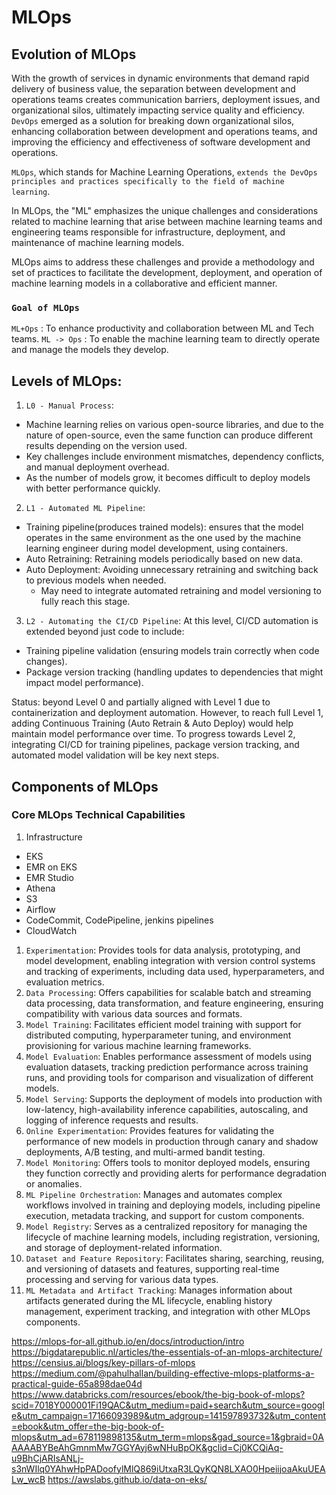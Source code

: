 # MLOps

## Evolution of MLOps
With the growth of services in dynamic environments that demand rapid delivery of business value, the separation between development and operations teams creates communication barriers, deployment issues, and organizational silos, ultimately impacting service quality and efficiency.
`DevOps` emerged as a solution for breaking down organizational silos, enhancing collaboration between development and operations teams, and improving the efficiency and effectiveness of software development and operations.

`MLOps`, which stands for Machine Learning Operations, `extends the DevOps principles and practices specifically to the field of machine learning`. 

In MLOps, the "ML" emphasizes the unique challenges and considerations related to machine learning that arise between machine learning teams and engineering teams responsible for infrastructure, deployment, and maintenance of machine learning models.

MLOps aims to address these challenges and provide a methodology and set of practices to facilitate the development, deployment, and operation of machine learning models in a collaborative and efficient manner.

### `Goal of MLOps`
`ML+Ops` : To enhance productivity and collaboration between ML and Tech teams.
`ML -> Ops` : To enable the machine learning team to directly operate and manage the models they develop.

## Levels of MLOps:
1. `L0 - Manual Process`: 
  - Machine learning relies on various open-source libraries, and due to the nature of open-source, even the same function can produce different results depending on the version used.
  - Key challenges include environment mismatches, dependency conflicts, and manual deployment overhead.
  - As the number of models grow, it becomes difficult to deploy models with better performance quickly.
2. `L1 - Automated ML Pipeline`: 
  - Training pipeline(produces trained models): ensures that the model operates in the same environment as the one used by the machine learning engineer during model development, using containers.
  - Auto Retraining: Retraining models periodically based on new data.
  - Auto Deployment: Avoiding unnecessary retraining and switching back to previous models when needed.
    - May need to integrate automated retraining and model versioning to fully reach this stage.
3. `L2 - Automating the CI/CD Pipeline`:
At this level, CI/CD automation is extended beyond just code to include:
  - Training pipeline validation (ensuring models train correctly when code changes).
  - Package version tracking (handling updates to dependencies that might impact model performance).

Status: beyond Level 0 and partially aligned with Level 1 due to containerization and deployment automation. However, to reach full Level 1, adding Continuous Training (Auto Retrain & Auto Deploy) would help maintain model performance over time. To progress towards Level 2, integrating CI/CD for training pipelines, package version tracking, and automated model validation will be key next steps.

## Components of MLOps

### Core MLOps Technical Capabilities

1. Infrastructure
  - EKS
  - EMR on EKS
  - EMR Studio
  - Athena
  - S3
  - Airflow
  - CodeCommit, CodePipeline, jenkins pipelines
  - CloudWatch

1. `Experimentation`: Provides tools for data analysis, prototyping, and model development, enabling integration with version control systems and tracking of experiments, including data used, hyperparameters, and evaluation metrics.
2. `Data Processing`: Offers capabilities for scalable batch and streaming data processing, data transformation, and feature engineering, ensuring compatibility with various data sources and formats. 
3. `Model Training`: Facilitates efficient model training with support for distributed computing, hyperparameter tuning, and environment provisioning for various machine learning frameworks.
4. `Model Evaluation`: Enables performance assessment of models using evaluation datasets, tracking prediction performance across training runs, and providing tools for comparison and visualization of different models. 
5. `Model Serving`: Supports the deployment of models into production with low-latency, high-availability inference capabilities, autoscaling, and logging of inference requests and results.
6. `Online Experimentation`: Provides features for validating the performance of new models in production through canary and shadow deployments, A/B testing, and multi-armed bandit testing. 
7. `Model Monitoring`: Offers tools to monitor deployed models, ensuring they function correctly and providing alerts for performance degradation or anomalies. 
8. `ML Pipeline Orchestration`: Manages and automates complex workflows involved in training and deploying models, including pipeline execution, metadata tracking, and support for custom components. 
9. `Model Registry`: Serves as a centralized repository for managing the lifecycle of machine learning models, including registration, versioning, and storage of deployment-related information. 
10. `Dataset and Feature Repository`: Facilitates sharing, searching, reusing, and versioning of datasets and features, supporting real-time processing and serving for various data types.
11. `ML Metadata and Artifact Tracking`: Manages information about artifacts generated during the ML lifecycle, enabling history management, experiment tracking, and integration with other MLOps components.

https://mlops-for-all.github.io/en/docs/introduction/intro
https://bigdatarepublic.nl/articles/the-essentials-of-an-mlops-architecture/
https://censius.ai/blogs/key-pillars-of-mlops
https://medium.com/@pahulhallan/building-effective-mlops-platforms-a-practical-guide-65a898dae04d
https://www.databricks.com/resources/ebook/the-big-book-of-mlops?scid=7018Y000001Fi19QAC&utm_medium=paid+search&utm_source=google&utm_campaign=17166093989&utm_adgroup=141597893732&utm_content=ebook&utm_offer=the-big-book-of-mlops&utm_ad=678119898135&utm_term=mlops&gad_source=1&gbraid=0AAAAABYBeAhGmnmMw7GGYAyj6wNHuBpOK&gclid=Cj0KCQiAq-u9BhCjARIsANLj-s3nWIlq0YAhwHpPADoofylMlQ869iUtxaR3LQyKQN8LXAO0HpeiijoaAkuUEALw_wcB
https://awslabs.github.io/data-on-eks/